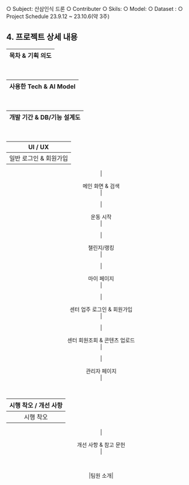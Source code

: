○ Subject: 산삼인식 드론
○ Contributer
○ Skils: 
○ Model: 
○ Dataset : 
○ Project Schedule 23.9.12 ~ 23.10.6(약 3주)

## 4. 프로젝트 상세 내용
<div align='center'>
  
  |목차 & 기획 의도|
  |---|

  <br>
  
  |사용한 Tech & AI Model|
  |---|

  <br>
  
  |개발 기간 & DB/기능 설계도|
  |---|

  <br>
  
  |UI / UX|
  |---|
  |<div align='center'>일반 로그인 & 회원가입</div>|

  |<div align='center'>메인 화면 & 검색</div>|

  |<div align='center'>운동 시작</div>|

  |<div align='center'>챌린지/랭킹</div>|

  |<div align='center'>마이 페이지</div>|

  |<div align='center'>센터 업주 로그인 & 회원가입</div>|

  |<div align='center'>센터 회원조회 & 콘텐츠 업로드</div>|

  |<div align='center'>관리자 페이지</div>|

  <br>
  
  |시행 착오 / 개선 사항|
  |---|
  |<div align='center'>시행 착오</div>|

  |<div align='center'>개선 사항 & 참고 문헌<div>|

  <br>
  
  |팀원 소개|

</div>
